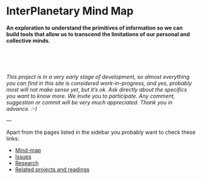 # InterPlanetary Mind Map

**An exploration to understand the primitives of information so we can build tools that allow us to transcend the limitations of our personal and collective minds.**

<br><br><br>

*This project is in a very early stage of development, so almost everything you can find in this site is considered work-in-progress, and yes, probably most will not make sense yet, but it’s ok. Ask directly about the specifics you want to know more. We invite you to participate. Any comment, suggestion or commit will be very much appreciated. Thank you in advance. :-)*

—

Apart from the pages listed in the sidebar you probably want to check these links:

- [Mind-map](https://github.com/interplanetarymindmap/mind-map)
- [Issues](https://github.com/interplanetarymindmap/mind-map/issues)
- [Research](https://github.com/interplanetarymindmap/research)
- [Related projects and readings](https://github.com/interplanetarymindmap/research/issues/1)